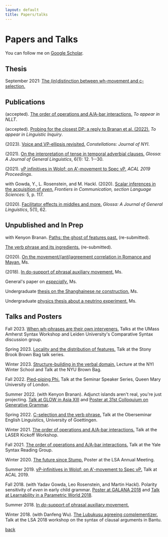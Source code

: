 ```yaml
---
layout: default
title: Papers/talks
---
```


# Papers and Talks

You can follow me on [Google Scholar](https://scholar.google.com/citations?user=IEMJXa4AAAAJ&hl=en). 

## Thesis

September 2021: [The (in)distinction between wh-movement and c-selection.](https://ling.auf.net/lingbuzz/006168)

## Publications


   (accepted). [The order of operations and A/A-bar interactions.]({{site.url}}/papers/DOMA_nllt.pdf) *To appear in NLLT*. 

   (accepted). [Probing for the closest DP: a reply to Branan et al. (2022).](https://lingbuzz.net/lingbuzz/006895) *To appear in Linguistic Inquiry*. 

   (2023). [Voice and VP-ellipsis revisited.](https://www.nyiconstellations.org) *Constellations: Journal of NYI*.  

   (2021). [On the interpretation of tense in temporal adverbial clauses.](http://doi.org/10.5334/gjgl.1429) *Glossa: A Journal of General Linguistics*, 6(1): 12. 1--30.  

   (2021). [vP infinitives in Wolof: on A'-movement to Spec vP.](https://ling.auf.net/lingbuzz/005352) *ACAL 2019 Proceedings*.

   with Gowda, Y., L. Rosenstein, and M. Hackl. (2020). [Scalar inferences in the acquisition of *even*.](https://doi.org/10.3389/fcomm.2020.593634) *Frontiers in Communication, section Language Sciences*: 5, p. 117.  

   (2020). [Facilitator effects in middles and more.](http://doi.org/10.5334/gjgl.990) *Glossa: A Journal of General Linguistics*, 5(1), 62.


 
## Unpublished and In Prep

   with Kenyon Branan. [Paths: the ghost of features past.]({{site.url}}/papers/paths_resubmission.pdf) (re-submitted).

   [The verb phrase and its ingredients.]({{site.url}}/papers/arg_struc_new.pdf) (re-submitted).

   (2020). [On the movement/(anti)agreement correlation in Romance and Mayan.]({{site.url}}/papers/movement_(anti)agreement.pdf) Ms.

   (2018). [In do-support of phrasal auxiliary movement.]({{site.url}}/papers/E2P2-2.pdf) Ms.

   General's paper on [*especially*.]({{site.url}}/papers/EliseNewmanGP.pdf) Ms.

   Undergraduate [thesis on the Shanghainese *ne* construction.]({{site.url}}/papers/918fin.pdf) Ms.

   Undergraduate [physics thesis about a neutrino experiment.]({{site.url}}/papers/elisesthesis.pdf) Ms.


## Talks and Posters

   Fall 2023. [When wh-phrases are their own interveners.]({{site.url}}/handouts/keenan_comrie_cyclicity.pdf) Talks at the UMass Amherst Syntax Workshop and Leiden University's Comparative Syntax discussion group.

   Spring 2023. [Locality and the distribution of features.]({{site.url}}/handouts/SB_Brown_Bag.pdf) Talk at the Stony Brook Brown Bag talk series.

   Winter 2023. [Structure-building in the verbal domain.]({{site.url}}/handouts/newman_brown_bag.pdf) Lecture at the NYI Winter School and Talk at the NYU Brown Bag. 

   Fall 2022. [Pied-piping Phi.]({{site.url}}/handouts/QM_talk.pdf) Talk at the Seminar Speaker Series, Queen Mary University of London.

   Summer 2022. (with Kenyon Branan). Adjunct islands aren't real, you're just projecting. [Talk at GLOW in Asia XIII]({{site.url}}/handouts/GIA-handout-PUBLIC.pdf) and [Poster at 31st Colloquium on Generative Grammar]({{site.url}}/handouts/project-poster.pdf).

   Spring 2022. [C-selection and the verb phrase.]({{site.url}}/handouts/goettingen.pdf) Talk at the Oberseminar English Linguistics, University of Goettingen.

   Winter 2021. [The order of operations and A/A-bar interactions.]({{site.url}}/handouts/laser_kickoff_elise.pdf) Talk at the LASER Kickoff Workshop.

   Fall 2021. [The order of operations and A/A-bar interactions.]({{site.url}}/handouts/newman_yale_talk.pdf) Talk at the Yale Syntax Reading Group.

   Winter 2020. [The future since Stump.]({{site.url}}/handouts/LSAposter.pdf) Poster at the LSA Annual Meeting.

   Summer 2019. [vP-infinitives in Wolof: on A'-movement to Spec vP.]({{site.url}}/handouts/ACAL2019.pdf) Talk at ACAL 2019.

   Fall 2018. (with Yadav Gowda, Leo Rosenstein, and Martin Hackl). Polarity sensitivity of *even* in early child grammar. [Poster at GALANA 2018]({{site.url}}/handouts/GALANA_poster.pdf) and [Talk at Learnability in a Parametric World 2018]({{site.url}}/handouts/parametric.pdf).

   Summer 2018. [In *do*-support of phrasal auxiliary movement.]({{site.url}}/handouts/olinco_handout.pdf)

   Winter 2018. (with Danfeng Wu). [The Lubukusu agreeing complementizer.]({{site.url}}/handouts/LSAhandout18.pdf) Talk at the LSA 2018 workshop on the syntax of clausal arguments in Bantu.


[back]({{site.url}})

